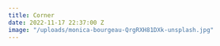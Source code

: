 ```yaml
---
title: Corner
date: 2022-11-17 22:37:00 Z
image: "/uploads/monica-bourgeau-QrgRXH81DXk-unsplash.jpg"
---
```


